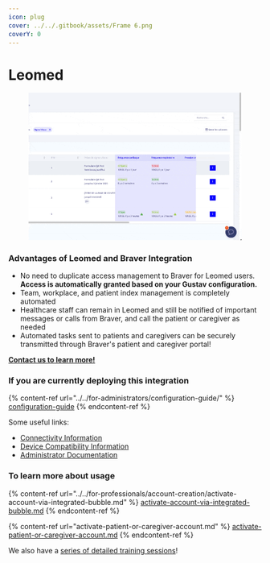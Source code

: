 ```yaml
---
icon: plug
cover: ../../.gitbook/assets/Frame 6.png
coverY: 0
---
```


# Leomed

<div align="left"><figure><img src="../../.gitbook/assets/CleanShot 2025-01-09 at 22.34.16.gif" alt=""><figcaption></figcaption></figure></div>

### Advantages of Leomed and Braver Integration

* No need to duplicate access management to Braver for Leomed users. **Access is automatically granted based on your Gustav configuration.**
* Team, workplace, and patient index management is completely automated
* Healthcare staff can remain in Leomed and still be notified of important messages or calls from Braver, and call the patient or caregiver as needed
* Automated tasks sent to patients and caregivers can be securely transmitted through Braver's patient and caregiver portal!

[**Contact us to learn more!**](https://braverhealth.typeform.com/to/D8CEMzqZ?typeform-source=support-en.braver.net)

### If you are currently deploying this integration

{% content-ref url="../../for-administrators/configuration-guide/" %}
[configuration-guide](../../for-administrators/configuration-guide/)
{% endcontent-ref %}

Some useful links:

* [Connectivity Information](https://support-en.braver.net/technical-details/connectivity)
* [Device Compatibility Information](https://support-en.braver.net/technical-details/compatibility)
* [Administrator Documentation](https://app.gitbook.com/s/C7asQvRtcnnGS2hUcyO0/for-administrators/get-started)

### To learn more about usage

{% content-ref url="../../for-professionals/account-creation/activate-account-via-integrated-bubble.md" %}
[activate-account-via-integrated-bubble.md](../../for-professionals/account-creation/activate-account-via-integrated-bubble.md)
{% endcontent-ref %}

{% content-ref url="activate-patient-or-caregiver-account.md" %}
[activate-patient-or-caregiver-account.md](activate-patient-or-caregiver-account.md)
{% endcontent-ref %}

We also have a [series of detailed training sessions](https://app.gitbook.com/s/mZQ8lm0cUSwr36vZBzik/for-professionals/readme)!
